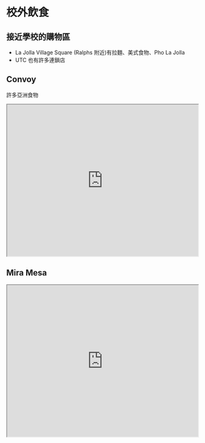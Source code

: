 # 校外飲食

## 接近學校的購物區
- La Jolla Village Square (Ralphs 附近)有拉麵、美式食物、Pho La Jolla
- UTC 也有許多連鎖店

## Convoy
許多亞洲食物
<iframe src="https://www.google.com/maps/d/u/2/embed?mid=1Ph1TGuPLnoT_0xt4UmzggvoXQx9852hA" width="100%" height="400"></iframe>

## Mira Mesa

<iframe src="https://www.google.com/maps/d/u/2/embed?mid=1dFAAn7n1kl08vE_woEAM8iN5jVcLLqjg" width="100%" height="400"></iframe>